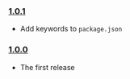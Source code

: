 ### [1.0.1](https://github.com/jmeas/cycle-connection-driver/releases/tag/1.0.1)

- Add keywords to `package.json`

### [1.0.0](https://github.com/jmeas/cycle-connection-driver/releases/tag/1.0.0)

- The first release
